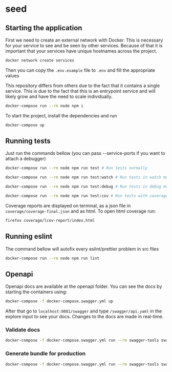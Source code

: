 # seed

## Starting the application

First we need to create an external network with Docker. This is necessary for your service to see and be seen by other services.
Because of that it is important that your services have unique hostnames across the project.

```bash
docker network create services
```

Then you can copy the `.env.example` file to `.env` and fill the appropriate values

This repository differs from others due to the fact that it contains a single service. This is due to the fact that this is an entrypoint service and will likely grow and have the need to scale individually.

```bash
docker-compose run --rm node npm i
```

To start the project, install the dependencies and run

```bash
docker-compose up
```

## Running tests

Just run the commands bellow (you can pass --service-ports if you want to attach a debugger)

```bash
docker-compose run --rm node npm run test # Run tests normally

docker-compose run --rm node npm run test:watch # Run tests in watch mode

docker-compose run --rm node npm run test:debug # Run tests in debug mode

docker-compose run --rm node npm run test:cov # Run tests with coverage report
```

Coverage reports are displayed on terminal, as a json file in `coverage/coverage-final.json` and as html.
To open html coverage run:

```bash
firefox coverage/lcov-report/index.html
```

## Running eslint

The command bellow will autofix every eslint/prettier problem in src files

```bash
docker-compose run --rm node npm run lint
```

## Openapi

Openapi docs are available at the openapi folder. You can see the docs by starting the containers using:

```bash
docker-compose -f docker-compose.swagger.yml up
```

After that go to `localhost:8081/swagger` and type `/swagger/api.yaml` in the explore input to see your docs. Changes to the docs are made in real-time.

### Validate docs

```bash
docker-compose -f docker-compose.swagger.yml run --rm swagger-tools swagger-cli validate api.yaml
```

### Generate bundle for production

```bash
docker-compose -f docker-compose.swagger.yml run --rm swagger-tools swagger-cli bundle -t yaml -o bundle.yaml api.yaml
```
